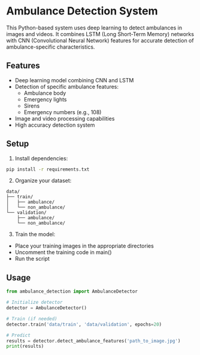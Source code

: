# Ambulance Detection System

This Python-based system uses deep learning to detect ambulances in images and videos. It combines LSTM (Long Short-Term Memory) networks with CNN (Convolutional Neural Network) features for accurate detection of ambulance-specific characteristics.

## Features

- Deep learning model combining CNN and LSTM
- Detection of specific ambulance features:
  - Ambulance body
  - Emergency lights
  - Sirens
  - Emergency numbers (e.g., 108)
- Image and video processing capabilities
- High accuracy detection system

## Setup

1. Install dependencies:
```bash
pip install -r requirements.txt
```

2. Organize your dataset:
```
data/
├── train/
│   ├── ambulance/
│   └── non_ambulance/
└── validation/
    ├── ambulance/
    └── non_ambulance/
```

3. Train the model:
- Place your training images in the appropriate directories
- Uncomment the training code in main()
- Run the script

## Usage

```python
from ambulance_detection import AmbulanceDetector

# Initialize detector
detector = AmbulanceDetector()

# Train (if needed)
detector.train('data/train', 'data/validation', epochs=20)

# Predict
results = detector.detect_ambulance_features('path_to_image.jpg')
print(results)
```
